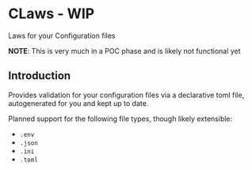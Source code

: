 # CLaws - WIP
Laws for your Configuration files

**NOTE**: This is very much in a POC phase and is likely not functional yet

## Introduction
Provides validation for your configuration files via a declarative toml file, autogenerated for you and kept up to date.

Planned support for the following file types, though likely extensible:
- `.env`
- `.json`
- `.ini`
- `.toml`
